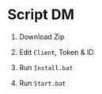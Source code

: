 # Script DM

1. Download Zip

2. Edit `Client`, Token & ID

3. Run `Install.bat`

4. Run `Start.bat`
